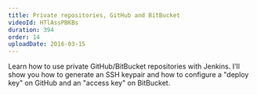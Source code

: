 ```yaml
---
title: Private repositories, GitHub and BitBucket
videoId: HTlAssPBKBs
duration: 394
order: 14
uploadDate: 2016-03-15
---
```


Learn how to use private GitHub/BitBucket repositories with Jenkins. I'll show you how to generate an SSH keypair and how to configure a "deploy key" on GitHub and an "access key" on BitBucket.